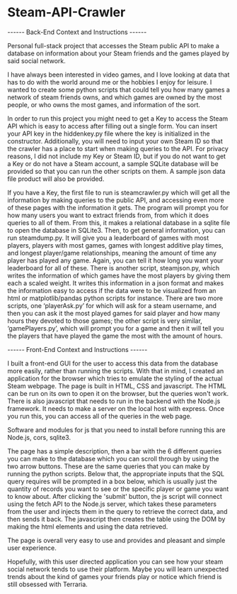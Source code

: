 # Steam-API-Crawler

------  Back-End Context and Instructions  ------

Personal full-stack project that accesses the Steam public API to make a database on information about your Steam friends and the games played by said social network. 

I have always been interested in video games, and I love looking at data that has to do with the world around me or the hobbies I enjoy for leisure. I wanted to create some python scripts that could tell you how many games a network of steam friends owns, and which games are owned by the most people, or who owns the most games, and information of the sort.

In order to run this project you might need to get a Key to access the Steam API which is easy to access after filling out a single form. You can insert your API key in the hiddenkey.py file where the key is initialized in the constructor. Additionally, you will need to input your own Steam ID so that the crawler has a place to start when making queries to the API. For privacy reasons, I did not include my Key or Steam ID, but if you do not want to get a Key or do not have a Steam account, a sample SQLite database will be provided so that you can run the other scripts on them. A sample json data file product will also be provided.

If you have a Key, the first file to run is steamcrawler.py which will get all the information by making queries to the public API, and accessing even more of these pages with the information it gets. The program will prompt you for how many users you want to extract friends from, from which it does queries to all of them. From this, it makes a relational database in a sqlite file to open the database in SQLite3. Then, to get general information, you can run steamdump.py. It will give you a leaderboard of games with most players, players with most games, games with longest additive play times, and longest player/game relationships, meaning the amount of time any player has played any game. Again, you can tell it how long you want your leaderboard for all of these. There is another script, steamjson.py, which writes the information of which games have the most players by giving them each a scaled weight. It writes this information in a json format and makes the information easy to access if the data were to be visualized from an html or matplotlib/pandas python scripts for instance. There are two more scripts, one ‘playerAsk.py’ for which will ask for a steam username, and then you can ask it the most played games for said player and how many hours they devoted to those games; the other script is very similar, ‘gamePlayers.py’, which will prompt you for a game and then it will tell you the players that have played the game the most with the amount of hours.

------  Front-End Context and Instructions  ------

I built a front-end GUI for the user to access this data from the database more easily, rather than running the scripts. With that in mind, I created an application for the browser which tries to emulate the styling of the actual Steam webpage. The page is built in HTML, CSS and javascript. The HTML can be run on its own to open it on the browser, but the queries won't work. There is also javascript that needs to run in the backend with the Node.js framework. It needs to make a server on the local host with express. Once you run this, you can access all of the queries in the web page.

Software and modules for js that you need to install before running this are Node.js, cors, sqlite3.

The page has a simple description, then a bar with the 6 different queries you can make to the database which you can scroll through by using the two arrow buttons. These are the same queries that you can make by running the python scripts. Below that, the appropriate inputs that the SQL query requires will be prompted in a box below, which is usually just the quantity of records you want to see or the specific player or game you want to know about. After clicking the 'submit' button, the js script will connect using the fetch API to the Node.js server, which takes these parameters from the user and injects them in the query to retrieve the correct data, and then sends it back. The javascript then creates the table using the DOM by making the html elements and using the data retrieved.

The page is overall very easy to use and provides and pleasant and simple user experience.


Hopefully, with this user directed application you can see how your steam social network tends to use their platform. Maybe you will learn unexpected trends about the kind of games your friends play or notice which friend is still obsessed with Terraria.
